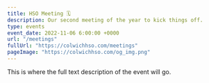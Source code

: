 ```yaml
---
title: HSO Meeting 🗓️
description: Our second meeting of the year to kick things off.
type: events
event_date: 2022-11-06 6:00:00 +0000
url: "/meetings"
fullUrl: "https://colwichhso.com/meetings"
pageImage: "https://colwichhso.com/og_img.png"
---
```

This is where the full text description of the event will go.